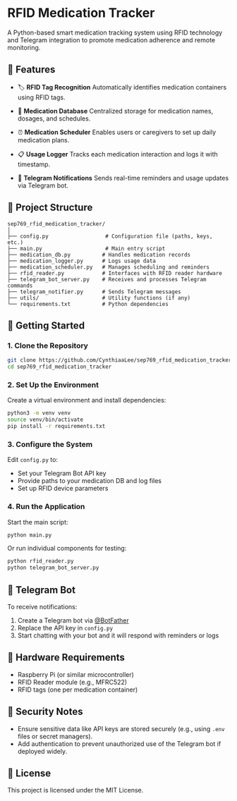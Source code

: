 # RFID Medication Tracker

A Python-based smart medication tracking system using RFID technology and Telegram integration to promote medication adherence and remote monitoring.

## 📌 Features

* 🏷️ **RFID Tag Recognition**
  Automatically identifies medication containers using RFID tags.

* 💾 **Medication Database**
  Centralized storage for medication names, dosages, and schedules.

* ⏰ **Medication Scheduler**
  Enables users or caregivers to set up daily medication plans.

* 📋 **Usage Logger**
  Tracks each medication interaction and logs it with timestamp.

* 📲 **Telegram Notifications**
  Sends real-time reminders and usage updates via Telegram bot.

## 🧱 Project Structure

```
sep769_rfid_medication_tracker/
│
├── config.py                  # Configuration file (paths, keys, etc.)
├── main.py                    # Main entry script
├── medication_db.py          # Handles medication records
├── medication_logger.py      # Logs usage data
├── medication_scheduler.py   # Manages scheduling and reminders
├── rfid_reader.py            # Interfaces with RFID reader hardware
├── telegram_bot_server.py    # Receives and processes Telegram commands
├── telegram_notifier.py      # Sends Telegram messages
├── utils/                    # Utility functions (if any)
└── requirements.txt          # Python dependencies
```

## 🚀 Getting Started

### 1. Clone the Repository

```bash
git clone https://github.com/CynthiaaLee/sep769_rfid_medication_tracker.git
cd sep769_rfid_medication_tracker
```

### 2. Set Up the Environment

Create a virtual environment and install dependencies:

```bash
python3 -m venv venv
source venv/bin/activate
pip install -r requirements.txt
```

### 3. Configure the System

Edit `config.py` to:

* Set your Telegram Bot API key
* Provide paths to your medication DB and log files
* Set up RFID device parameters

### 4. Run the Application

Start the main script:

```bash
python main.py
```

Or run individual components for testing:

```bash
python rfid_reader.py
python telegram_bot_server.py
```

## 📡 Telegram Bot

To receive notifications:

1. Create a Telegram bot via [@BotFather](https://t.me/BotFather)
2. Replace the API key in `config.py`
3. Start chatting with your bot and it will respond with reminders or logs

## 🧪 Hardware Requirements

* Raspberry Pi (or similar microcontroller)
* RFID Reader module (e.g., MFRC522)
* RFID tags (one per medication container)

## 🔐 Security Notes

* Ensure sensitive data like API keys are stored securely (e.g., using `.env` files or secret managers).
* Add authentication to prevent unauthorized use of the Telegram bot if deployed widely.

## 📄 License

This project is licensed under the MIT License.